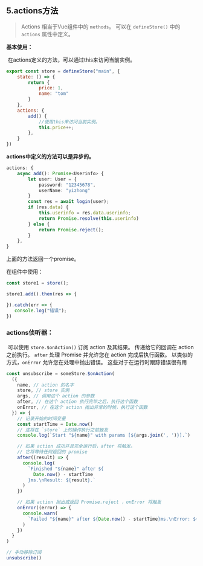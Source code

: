 ## 5.actions方法

> Actions 相当于Vue组件中的 `methods`。 可以在 `defineStore()` 中的 `actions` 属性中定义。

**基本使用：**

​	在actions定义的方法，可以通过this来访问当前实例。

```js
export const store = defineStore("main", {
    state: () => {
        return {
            price: 1,
            name: "tom"
        }
    },
    actions: {
        add() {
            //使用this来访问当前实例。
            this.price++;
        },
    }
})
```

**actions中定义的方法可以是异步的。**

```ts
actions: {
    async add(): Promise<Userinfo> {
        let user: User = {
            password: "12345678",
            userName: "yizhong"
        }
        const res = await login(user);
        if (res.data) {
            this.userinfo = res.data.userinfo;
            return Promise.resolve(this.userinfo)
        } else {
            return Promise.reject();
        }
    },
}
```

上面的方法返回一个promise。

在组件中使用：

```ts
const store1 = store();

store1.add().then(res => {

}).catch(err => {
   console.log("错误");
})
```

### actions侦听器：

​	可以使用 `store.$onAction()` 订阅 action 及其结果。 传递给它的回调在 action 之前执行。 `after` 处理 Promise 并允许您在 action 完成后执行函数。 以类似的方式，`onError` 允许您在处理中抛出错误。 这些对于在运行时跟踪错误很有用

```ts
const unsubscribe = someStore.$onAction(
  ({
    name, // action 的名字
    store, // store 实例
    args, // 调用这个 action 的参数
    after, // 在这个 action 执行完毕之后，执行这个函数
    onError, // 在这个 action 抛出异常的时候，执行这个函数
  }) => {
    // 记录开始的时间变量
    const startTime = Date.now()
    // 这将在 `store` 上的操作执行之前触发
    console.log(`Start "${name}" with params [${args.join(', ')}].`)

    // 如果 action 成功并且完全运行后，after 将触发。
    // 它将等待任何返回的 promise
    after((result) => {
      console.log(
        `Finished "${name}" after ${
          Date.now() - startTime
        }ms.\nResult: ${result}.`
      )
    })

    // 如果 action 抛出或返回 Promise.reject ，onError 将触发
    onError((error) => {
      console.warn(
        `Failed "${name}" after ${Date.now() - startTime}ms.\nError: ${error}.`
      )
    })
  }
)

// 手动移除订阅
unsubscribe()
```

